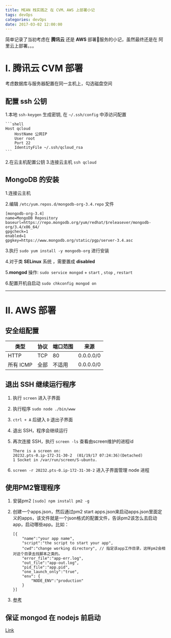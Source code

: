 ```yaml
---
title: MEAN 栈实践之 在 CVM、AWS 上部署小记
tags: devOps
categories: devOps
date: 2017-03-02 12:00:00
---
```


简单记录了当初考虑在 **腾讯云** 还是 **AWS** 部署服务的小记，虽然最终还是在 阿里云上部署。。。

<!--more-->


# Ⅰ. 腾讯云 CVM 部署
考虑数据库与服务器配置在同一主机上，勾选磁盘空间

## 配置 ssh 公钥
1.本地 `ssh-keygen` 生成密钥, 在 `~/.ssh/config` 中添访问配置
    
	```shell
	Host qcloud
		HostName 公网IP
		User root
		Port 22
		IdentityFile ~/.ssh/qcloud_rsa
	```

2.在云主机配置公钥
3.连接云主机 `ssh qcloud`

## MongoDB 的安装
1.连接云主机

2.编辑 `/etc/yum.repos.d/mongodb-org-3.4.repo` 文件

```shell
[mongodb-org-3.4]
name=MongoDB Repository
baseurl=https://repo.mongodb.org/yum/redhat/$releasever/mongodb-org/3.4/x86_64/
gpgcheck=1
enabled=1
gpgkey=https://www.mongodb.org/static/pgp/server-3.4.asc
```

3.执行 `sudo yum install -y mongodb-org` 进行安装

4.对于类 **SELinux** 系统 ，需要置成 **disabled**

5.**mongod** 操作: `sudo service mongod` + `start` , `stop` , `restart`

6.配置开机自启动 `sudo chkconfig mongod on`

---


# Ⅱ. AWS 部署
## 安全组配置
| 类型 | 协议 | 端口范围 | 来源 |
| --- | --- | --- | --- |
| HTTP | TCP | 80 | 0.0.0.0/0 |
| 所有 ICMP | 全部 | 不适用 | 0.0.0.0/0 |

## 退出 SSH 继续运行程序

1. 执行 `screen` 进入子界面
2. 执行程序 `sudo node ./bin/www`
3. `ctrl + A` 后键入 `D` 退出子界面
4. 退出 SSH，程序会继续运行
5. 再次连接 SSH，执行 `screen -ls` 查看由screen维护的进程id

	```shell
	There is a screen on:
	20232.pts-0.ip-172-31-30-2	(01/19/17 07:24:36)(Detached)
	1 Socket in /var/run/screen/S-ubuntu.
	```

6. `screen -r 20232.pts-0.ip-172-31-30-2` 进入子界面管理 node 进程

## 使用PM2管理程序

1. 安装pm2 `[sudo] npm install pm2 -g`
2. 创建一个apps.json，然后通过pm2 start apps.json来启动apps.json里面定义的apps，该文件就是一个json格式的配置文件，告诉pm2该怎么去启动app，启动哪些app。比如：

	```shell
	[{
		"name":"your app name",
		"script":"the script to start your app",
		"cwd":"change working directory", // 指定该app工作目录，这样pm2会相对这个目录去找脚本之类的。
		"error_file":"app-err.log",
		"out_file":"app-out.log",
		"pid_file":"app.pid",
		"one_launch_only":"true",
		"env": {
			"NODE_ENV":"production"
		}
	}]
	```

3. [参考](http://www.jianshu.com/p/fdc12d82b661)

## 保证 mongod 在 nodejs 前启动
[Link](http://antrikshy.com/blog/run-mongodb-automatically-nodejs-project)




